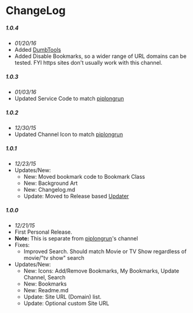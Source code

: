 # ChangeLog

##### 1.0.4
- _01/20/16_
- Added [DumbTools](https://github.com/coryo/DumbTools-for-Plex)
- Added Disable Bookmarks, so a wider range of URL domains can be tested.  FYI https sites don't usually work with this channel.

##### 1.0.3
- _01/03/16_
- Updated Service Code to match [piplongrun](https://github.com/piplongrun)

##### 1.0.2
- _12/30/15_
- Updated Channel Icon to match [piplongrun](https://github.com/piplongrun)

##### 1.0.1
- _12/23/15_
- Updates/New:
  - New: Moved bookmark code to Bookmark Class
  - New: Background Art
  - New: Changelog.md
  - Update: Moved to Release based [Updater](https://github.com/kolsys/plex-channel-updater)

##### 1.0.0
- _12/21/15_
- First Personal Release.
- **Note:** This is separate from [piplongrun](https://github.com/piplongrun)'s channel
- Fixes:
  - Improved Search. Should match Movie or TV Show regardless of movie/"tv show" search
- Updates/New:
  - New: Icons: Add/Remove Bookmarks, My Bookmarks, Update Channel, Search
  - New: Bookmarks
  - New: Readme.md
  - Update: Site URL (Domain) list.
  - Update: Optional custom Site URL

